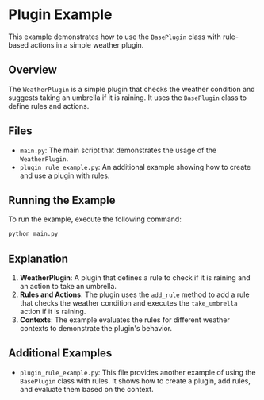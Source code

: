 # Plugin Example

This example demonstrates how to use the `BasePlugin` class with rule-based actions in a simple weather plugin.

## Overview

The `WeatherPlugin` is a simple plugin that checks the weather condition and suggests taking an umbrella if it is raining. It uses the `BasePlugin` class to define rules and actions.

## Files

- `main.py`: The main script that demonstrates the usage of the `WeatherPlugin`.
- `plugin_rule_example.py`: An additional example showing how to create and use a plugin with rules.

## Running the Example

To run the example, execute the following command:

```bash
python main.py
```

## Explanation

1. **WeatherPlugin**: A plugin that defines a rule to check if it is raining and an action to take an umbrella.
2. **Rules and Actions**: The plugin uses the `add_rule` method to add a rule that checks the weather condition and executes the `take_umbrella` action if it is raining.
3. **Contexts**: The example evaluates the rules for different weather contexts to demonstrate the plugin's behavior.

## Additional Examples

- `plugin_rule_example.py`: This file provides another example of using the `BasePlugin` class with rules. It shows how to create a plugin, add rules, and evaluate them based on the context.
